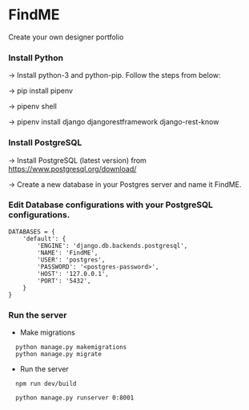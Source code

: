 # FindME
Create your own designer portfolio

### Install Python
-> Install python-3 and python-pip. Follow the steps from below:

-> pip install pipenv

-> pipenv shell

-> pipenv install django djangorestframework django-rest-know

### Install PostgreSQL
-> Install PostgreSQL (latest version) from https://www.postgresql.org/download/

-> Create a new database in your Postgres server and name it FindME.

### Edit Database configurations with your PostgreSQL configurations.
```
DATABASES = {
    'default': {
        'ENGINE': 'django.db.backends.postgresql',
        'NAME': 'FindME',
        'USER': 'postgres',
        'PASSWORD': '<postgres-password>',
        'HOST': '127.0.0.1',
        'PORT': '5432',
    }
}
```


### Run the server
  * Make migrations
  ```
    python manage.py makemigrations
    python manage.py migrate
  ```

  * Run the server
  ```
    npm run dev/build
  ```
  
  ```
    python manage.py runserver 0:8001
  ```
  
